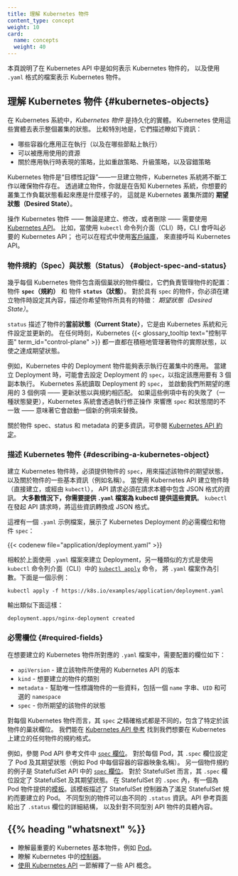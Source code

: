 ```yaml
---
title: 理解 Kubernetes 物件
content_type: concept
weight: 10
card: 
  name: concepts
  weight: 40
---
```


<!---
title: Understanding Kubernetes Objects
content_type: concept
weight: 10
card: 
  name: concepts
  weight: 40
-->

<!-- overview -->
<!--
This page explains how Kubernetes objects are represented in the Kubernetes API, and how you can express them in `.yaml` format.
-->
本頁說明了在 Kubernetes API 中是如何表示 Kubernetes 物件的，
以及使用 `.yaml` 格式的檔案表示 Kubernetes 物件。

<!-- body -->
<!--
## Understanding Kubernetes Objects

*Kubernetes Objects* are persistent entities in the Kubernetes system. 
Kubernetes uses these entities to represent the state of your cluster. 

Specifically, they can describe:

* What containerized applications are running (and on which nodes)
* The resources available to those applications
* The policies around how those applications behave, such as restart policies, upgrades, and fault-tolerance
-->
## 理解 Kubernetes 物件    {#kubernetes-objects}

在 Kubernetes 系統中，*Kubernetes 物件* 是持久化的實體。
Kubernetes 使用這些實體去表示整個叢集的狀態。
比較特別地是，它們描述瞭如下資訊：

* 哪些容器化應用正在執行（以及在哪些節點上執行）
* 可以被應用使用的資源
* 關於應用執行時表現的策略，比如重啟策略、升級策略，以及容錯策略

<!--
A Kubernetes object is a "record of intent" - once you create the object, 
the Kubernetes system will constantly work to ensure that object exists. 
By creating an object, you're effectively telling the Kubernetes system what 
you want your cluster's workload to look like; this is your cluster's *desired state*.

To work with Kubernetes objects - whether to create, modify, or delete them - 
you'll need to use the [Kubernetes API](/docs/concepts/overview/kubernetes-api/).
When you use the `kubectl` command-line interface, for example, 
the CLI makes the necessary Kubernetes API calls for you. 
You can also use the Kubernetes API directly in your own programs using 
one of the [Client Libraries](/docs/reference/using-api/client-libraries/).
-->
Kubernetes 物件是“目標性記錄”——一旦建立物件，Kubernetes 系統將不斷工作以確保物件存在。
透過建立物件，你就是在告知 Kubernetes 系統，你想要的叢集工作負載狀態看起來應是什麼樣子的，
這就是 Kubernetes 叢集所謂的 **期望狀態（Desired State）**。

操作 Kubernetes 物件 —— 無論是建立、修改，或者刪除 —— 需要使用
[Kubernetes API](/zh-cn/docs/concepts/overview/kubernetes-api)。
比如，當使用 `kubectl` 命令列介面（CLI）時，CLI 會呼叫必要的 Kubernetes API；
也可以在程式中使用[客戶端庫](/zh-cn/docs/reference/using-api/client-libraries/)，
來直接呼叫 Kubernetes API。

<!--
### Object Spec and Status

Almost every Kubernetes object includes two nested object fields that govern
the object's configuration: the object *`spec`* and the object *`status`*.
For objects that have a `spec`, you have to set this when you create the object,
providing a description of the characteristics you want the resource to have:
its _desired state_.
-->
### 物件規約（Spec）與狀態（Status）    {#object-spec-and-status}

幾乎每個 Kubernetes 物件包含兩個巢狀的物件欄位，它們負責管理物件的配置：
物件 **`spec`（規約）** 和 物件 **`status`（狀態）**。
對於具有 `spec` 的物件，你必須在建立物件時設定其內容，描述你希望物件所具有的特徵：
*期望狀態（Desired State）*。

<!--
The `status` describes the _current state_ of the object, supplied and updated
by the Kubernetes system and its components. The Kubernetes
{{< glossary_tooltip text="control plane" term_id="control-plane" >}} continually
and actively manages every object's actual state to match the desired state you
supplied.
-->
`status` 描述了物件的**當前狀態（Current State）**，它是由 Kubernetes 系統和元件設定並更新的。
在任何時刻，Kubernetes {{< glossary_tooltip text="控制平面" term_id="control-plane" >}}
都一直都在積極地管理著物件的實際狀態，以使之達成期望狀態。

<!--
For example: in Kubernetes, a Deployment is an object that can represent an
application running on your cluster. When you create the Deployment, you
might set the Deployment `spec` to specify that you want three replicas of
the application to be running. The Kubernetes system reads the Deployment
spec and starts three instances of your desired application-updating
the status to match your spec. If any of those instances should fail
(a status change), the Kubernetes system responds to the difference
between spec and status by making a correction-in this case, starting
a replacement instance.
-->
例如，Kubernetes 中的 Deployment 物件能夠表示執行在叢集中的應用。
當建立 Deployment 時，可能會去設定 Deployment 的 `spec`，以指定該應用要有 3 個副本執行。
Kubernetes 系統讀取 Deployment 的 `spec`，
並啟動我們所期望的應用的 3 個例項 —— 更新狀態以與規約相匹配。
如果這些例項中有的失敗了（一種狀態變更），Kubernetes 系統會透過執行修正操作
來響應 `spec` 和狀態間的不一致 —— 意味著它會啟動一個新的例項來替換。

<!--
For more information on the object spec, status, and metadata, see the 
[Kubernetes API Conventions](https://git.k8s.io/community/contributors/devel/sig-architecture/api-conventions.md).
-->
關於物件 spec、status 和 metadata 的更多資訊，可參閱
[Kubernetes API 約定](https://git.k8s.io/community/contributors/devel/sig-architecture/api-conventions.md)。

<!--
### Describing a Kubernetes Object

When you create an object in Kubernetes, you must provide the object spec that describes its desired state, 
as well as some basic information about the object (such as a name). 
When you use the Kubernetes API to create the object (either directly or via `kubectl`), 
that API request must include that information as JSON in the request body. 
**Most often, you provide the information to `kubectl` in a .yaml file.** `kubectl` converts the information to JSON when making the API request.

Here's an example `.yaml` file that shows the required fields and object spec for a Kubernetes Deployment:
-->
### 描述 Kubernetes 物件    {#describing-a-kubernetes-object}

建立 Kubernetes 物件時，必須提供物件的 `spec`，用來描述該物件的期望狀態，
以及關於物件的一些基本資訊（例如名稱）。
當使用 Kubernetes API 建立物件時（直接建立，或經由 `kubectl`），
API 請求必須在請求本體中包含 JSON 格式的資訊。
**大多數情況下，你需要提供 `.yaml` 檔案為 kubectl 提供這些資訊**。
`kubectl` 在發起 API 請求時，將這些資訊轉換成 JSON 格式。

這裡有一個 `.yaml` 示例檔案，展示了 Kubernetes Deployment 的必需欄位和物件 `spec`：

{{< codenew file="application/deployment.yaml" >}}

<!--
One way to create a Deployment using a `.yaml` file like the one above is to use the
[`kubectl apply`](/docs/reference/generated/kubectl/kubectl-commands#apply) command
in the `kubectl` command-line interface, passing the `.yaml` file as an argument. Here's an example:
-->
相較於上面使用 `.yaml` 檔案來建立 Deployment，另一種類似的方式是使用 `kubectl` 命令列介面（CLI）中的
[`kubectl apply`](/docs/reference/generated/kubectl/kubectl-commands#apply) 命令，
將 `.yaml` 檔案作為引數。下面是一個示例：

```shell
kubectl apply -f https://k8s.io/examples/application/deployment.yaml
```

<!--
The output is similar to this:
-->
輸出類似下面這樣：

```
deployment.apps/nginx-deployment created
```

<!--
### Required Fields

In the `.yaml` file for the Kubernetes object you want to create, you'll need to set values for the following fields:

* `apiVersion` - Which version of the Kubernetes API you're using to create this object
* `kind` - What kind of object you want to create
* `metadata` - Data that helps uniquely identify the object, including a `name` string, `UID`, and optional `namespace`
* `spec` - What state you desire for the object
-->
### 必需欄位    {#required-fields}

在想要建立的 Kubernetes 物件所對應的 `.yaml` 檔案中，需要配置的欄位如下：

* `apiVersion` - 建立該物件所使用的 Kubernetes API 的版本
* `kind` - 想要建立的物件的類別
* `metadata` - 幫助唯一性標識物件的一些資料，包括一個 `name` 字串、`UID` 和可選的 `namespace`
* `spec` - 你所期望的該物件的狀態

<!--
The precise format of the object `spec` is different for every Kubernetes object, 
and contains nested fields specific to that object. 
The [Kubernetes API Reference](https://kubernetes.io/docs/reference/kubernetes-api/) 
can help you find the spec format for all of the objects you can create using Kubernetes.
-->
對每個 Kubernetes 物件而言，其 `spec` 之精確格式都是不同的，包含了特定於該物件的巢狀欄位。
我們能在 [Kubernetes API 參考](/zh-cn/docs/reference/kubernetes-api/)
找到我們想要在 Kubernetes 上建立的任何物件的規約格式。

<!--
For example, see the [`spec` field](/docs/reference/kubernetes-api/workload-resources/pod-v1/#PodSpec)
for the Pod API reference.
For each Pod, the `.spec` field specifies the pod and its desired state (such as the container image name for
each container within that pod).
Another example of an object specification is the
[`spec` field](/docs/reference/kubernetes-api/workload-resources/stateful-set-v1/#StatefulSetSpec)
for the StatefulSet API. For StatefulSet, the `.spec` field specifies the StatefulSet and
its desired state.
Within the `.spec` of a StatefulSet is a [template](/docs/concepts/workloads/pods/#pod-templates)
for Pod objects. That template describes Pods that the StatefulSet controller will create in order to
satisfy the StatefulSet specification.
Different kinds of object can also have different `.status`; again, the API reference pages
detail the structure of that `.status` field, and its content for each different type of object.
-->
例如，參閱 Pod API 參考文件中
[`spec` 欄位](/docs/reference/kubernetes-api/workload-resources/pod-v1/#PodSpec)。
對於每個 Pod，其 `.spec` 欄位設定了 Pod 及其期望狀態（例如 Pod 中每個容器的容器映象名稱）。
另一個物件規約的例子是 StatefulSet API 中的
[`spec` 欄位](/docs/reference/kubernetes-api/workload-resources/stateful-set-v1/#StatefulSetSpec)。
對於 StatefulSet 而言，其 `.spec` 欄位設定了 StatefulSet 及其期望狀態。
在 StatefulSet 的 `.spec` 內，有一個為 Pod 物件提供的[模板](/zh-cn/docs/concepts/workloads/pods/#pod-templates)。該模板描述了 StatefulSet 控制器為了滿足 StatefulSet 規約而要建立的 Pod。
不同型別的物件可以由不同的 `.status` 資訊。API 參考頁面給出了 `.status` 欄位的詳細結構，
以及針對不同型別 API 物件的具體內容。

## {{% heading "whatsnext" %}}

<!--
* Learn about the most important basic Kubernetes objects, such as [Pod](/docs/concepts/workloads/pods/).
* Learn about [controllers](/docs/concepts/architecture/controller/) in Kubernetes.
* [Using the Kubernetes API](/docs/reference/using-api/) explains some more API concepts.
-->
* 瞭解最重要的 Kubernetes 基本物件，例如 [Pod](/zh-cn/docs/concepts/workloads/pods/)。
* 瞭解 Kubernetes 中的[控制器](/zh-cn/docs/concepts/architecture/controller/)。
* [使用 Kubernetes API](/zh-cn/docs/reference/using-api/) 一節解釋了一些 API 概念。


